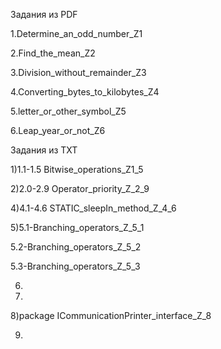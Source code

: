 Задания из PDF

1.Determine_an_odd_number_Z1

2.Find_the_mean_Z2

3.Division_without_remainder_Z3

4.Converting_bytes_to_kilobytes_Z4

5.letter_or_other_symbol_Z5

6.Leap_year_or_not_Z6



Задания из TXT

1)1.1-1.5 Bitwise_operations_Z1_5

2)2.0-2.9 Operator_priority_Z_2_9

4)4.1-4.6 STATIC_sleepIn_method_Z_4_6

5)5.1-Branching_operators_Z_5_1 

  5.2-Branching_operators_Z_5_2
  
  5.3-Branching_operators_Z_5_3
  
6)

7)

8)package ICommunicationPrinter_interface_Z_8

9)

